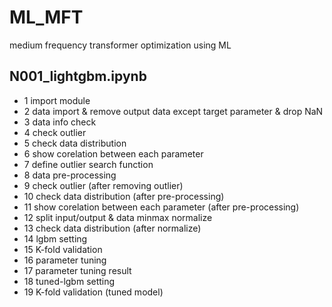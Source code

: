 # ML_MFT
medium frequency transformer optimization using ML

## N001_lightgbm.ipynb
- 1 import module
- 2 data import & remove output data except target parameter & drop NaN
- 3 data info check
- 4 check outlier
- 5 check data distribution
- 6 show corelation between each parameter
- 7 define outlier search function
- 8 data pre-processing
- 9 check outlier (after removing outlier)
- 10 check data distribution (after pre-processing)
- 11 show corelation between each parameter (after pre-processing)
- 12 split input/output & data minmax normalize
- 13 check data distribution (after normalize)
- 14 lgbm setting
- 15 K-fold validation
- 16 parameter tuning
- 17 parameter tuning result
- 18 tuned-lgbm setting
- 19 K-fold validation (tuned model)
